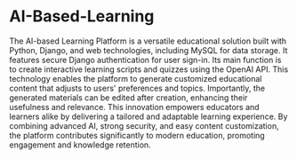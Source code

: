 # AI-Based-Learning
The AI-based Learning Platform is a versatile educational solution built with Python, Django,
and web technologies, including MySQL for data storage. It features secure Django authentication
for user sign-in. Its main function is to create interactive learning
scripts and quizzes using the OpenAI API. This technology enables the platform to generate
customized educational content that adjusts to users' preferences and topics. Importantly, the
generated materials can be edited after creation, enhancing their usefulness and relevance. This
innovation empowers educators and learners alike by delivering a tailored and adaptable
learning experience. By combining advanced AI, strong security, and easy content
customization, the platform contributes significantly to modern education, promoting
engagement and knowledge retention.
